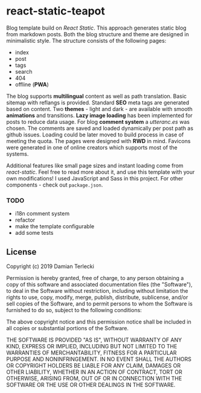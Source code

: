 # react-static-teapot

Blog template build on *React Static*. This approach generates static blog from markdown posts. Both the blog structure and theme are designed in minimalistic style. The structure consists of the following pages:  
- index
- post
- tags
- search
- 404
- offline (**PWA**)

The blog supports **multilingual** content as well as path translation. Basic sitemap with reflangs is provided. Standard **SEO** meta tags are generated based on content. Two **themes** - light and dark - are available with smooth **animations** and transitions. **Lazy image loading** has been implemented for posts to reduce data usage. For blog **comment system** a *utteranc.es* was chosen. The comments are saved and loaded dynamically per post path as github issues. Loading could be later moved to build process in case of meeting the quota. The pages were designed with **RWD** in mind. Favicons were generated in one of online creators which supports most of the systems.

Additional features like small page sizes and instant loading come from *react-static*. Feel free to read more about it, and use this template with your own modifications! I used JavaScript and Sass in this project. For other components - check out `package.json`.

### TODO
- i18n comment system
- refactor
- make the template configurable
- add some tests

## License

Copyright (c) 2019 Damian Terlecki

Permission is hereby granted, free of charge, to any person obtaining a copy
of this software and associated documentation files (the "Software"), to deal
in the Software without restriction, including without limitation the rights
to use, copy, modify, merge, publish, distribute, sublicense, and/or sell
copies of the Software, and to permit persons to whom the Software is
furnished to do so, subject to the following conditions:

The above copyright notice and this permission notice shall be included in all
copies or substantial portions of the Software.

THE SOFTWARE IS PROVIDED "AS IS", WITHOUT WARRANTY OF ANY KIND, EXPRESS OR
IMPLIED, INCLUDING BUT NOT LIMITED TO THE WARRANTIES OF MERCHANTABILITY,
FITNESS FOR A PARTICULAR PURPOSE AND NONINFRINGEMENT. IN NO EVENT SHALL THE
AUTHORS OR COPYRIGHT HOLDERS BE LIABLE FOR ANY CLAIM, DAMAGES OR OTHER
LIABILITY, WHETHER IN AN ACTION OF CONTRACT, TORT OR OTHERWISE, ARISING FROM,
OUT OF OR IN CONNECTION WITH THE SOFTWARE OR THE USE OR OTHER DEALINGS IN THE
SOFTWARE.